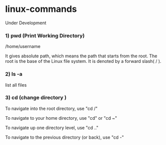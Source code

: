# linux-commands


Under Development

### 1) pwd (Print Working Directory)

/home/username

It gives absolute path, which means the path that starts from the root. The root is the base of the Linux file system. It is denoted by a forward slash( / ).


###  2) ls -a

list all files


###  3) cd (change directory )


To navigate into the root directory, use "cd /"

To navigate to your home directory, use "cd" or "cd ~"

To navigate up one directory level, use "cd .."

To navigate to the previous directory (or back), use "cd -"







